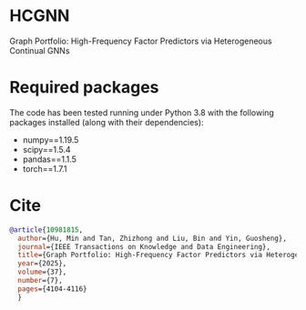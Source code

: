 # HCGNN
Graph Portfolio: High-Frequency Factor Predictors via Heterogeneous Continual GNNs

# Required packages

The code has been tested running under Python 3.8 with the following packages installed (along with their dependencies):
- numpy==1.19.5
- scipy==1.5.4
- pandas==1.1.5
- torch==1.7.1

# Cite

```bibtex
@article{10981815,
  author={Hu, Min and Tan, Zhizhong and Liu, Bin and Yin, Guosheng},
  journal={IEEE Transactions on Knowledge and Data Engineering}, 
  title={Graph Portfolio: High-Frequency Factor Predictors via Heterogeneous Continual GNNs}, 
  year={2025},
  volume={37},
  number={7},
  pages={4104-4116}
  }
```

